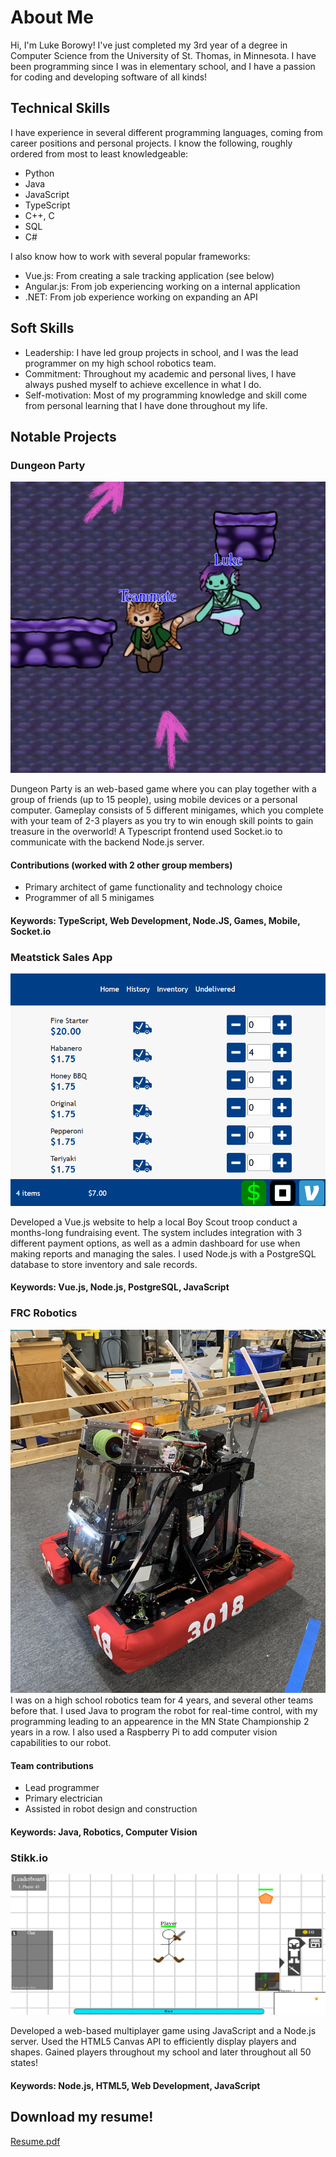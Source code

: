 # About Me
Hi, I'm Luke Borowy! I've just completed my 3rd year of a degree in Computer Science from the University of St. Thomas, in Minnesota. I have been programming since I was in elementary school, and I have a passion for coding and developing software of all kinds! 

## Technical Skills
I have experience in several different programming languages, coming from career positions and personal projects. I know the following, roughly ordered from most to least knowledgeable:
- Python
- Java
- JavaScript
- TypeScript
- C++, C
- SQL
- C#

I also know how to work with several popular frameworks:
- Vue.js: From creating a sale tracking application (see below)
- Angular.js: From job experiencing working on a internal application
- .NET: From job experience working on expanding an API

## Soft Skills
- Leadership: I have led group projects in school, and I was the lead programmer on my high school robotics team.
- Commitment: Throughout my academic and personal lives, I have always pushed myself to achieve excellence in what I do.
- Self-motivation: Most of my programming knowledge and skill come from personal learning that I have done throughout my life.

## Notable Projects
### Dungeon Party
![Dungeon Party](/assets/dungeon_party.png)

Dungeon Party is an web-based game where you can play together with a group of friends (up to 15 people), using mobile devices or a personal computer. Gameplay consists of 5 different minigames, which you complete with your team of 2-3 players as you try to win enough skill points to gain treasure in the overworld! A Typescript frontend used Socket.io to communicate with the backend Node.js server.
#### Contributions (worked with 2 other group members)
- Primary architect of game functionality and technology choice
- Programmer of all 5 minigames

#### Keywords: TypeScript, Web Development, Node.JS, Games, Mobile, Socket.io 

### Meatstick Sales App
![Meatstick Sales](/assets/meatsticks.png)

Developed a Vue.js website to help a local Boy Scout troop conduct a months-long fundraising event. The system includes integration with 3 different payment options, as well as a admin dashboard for use when making reports and managing the sales. I used Node.js with a PostgreSQL database to store inventory and sale records. 

#### Keywords: Vue.js, Node.js, PostgreSQL, JavaScript

### FRC Robotics
![Robotics](/assets/robot.jpg)
I was on a high school robotics team for 4 years, and several other teams before that. I used Java to program the robot for real-time control, with my programming leading to an appearence in the MN State Championship 2 years in a row. I also used a Raspberry Pi to add computer vision capabilities to our robot.
#### Team contributions
- Lead programmer
- Primary electrician
- Assisted in robot design and construction

#### Keywords: Java, Robotics, Computer Vision

### Stikk.io
![Stikk.io](/assets/stikkio.png)

Developed a web-based multiplayer game using JavaScript and a Node.js server. Used the HTML5 Canvas API to efficiently display players and shapes. Gained players throughout my school and later throughout all 50 states!
#### Keywords: Node.js, HTML5, Web Development, JavaScript

## Download my resume!
[Resume.pdf](/assets/resume.pdf)